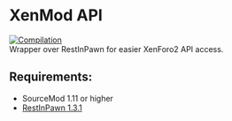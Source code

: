 # XenMod API
[![Compilation](https://github.com/xenmod/api/actions/workflows/compile.yml/badge.svg)](https://github.com/xenmod/api/actions/workflows/compile.yml)
<br>Wrapper over RestInPawn for easier XenForo2 API access.

## Requirements:
* SourceMod 1.11 or higher
* [RestInPawn 1.3.1](https://github.com/ErikMinekus/sm-ripext/releases/tag/1.3.1)
